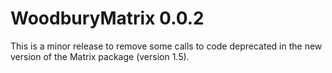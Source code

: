 # WoodburyMatrix 0.0.2

This is a minor release to remove some calls to code deprecated in the new version of the Matrix package (version 1.5).
